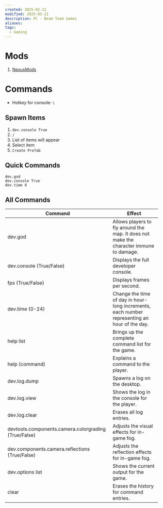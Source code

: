 ```yaml
---
created: 2025-02-12
modified: 2025-03-21
description: PC - Beam Team Games
aliases: 
tags:
  - Gaming
---
```


# Mods

1. [NexusMods](https://www.nexusmods.com/strandeddeep/mods/)

# Commands

- Hotkey for console: `\`

## Spawn Items

1. `dev.console True`
2. `/`
3. List of items will appear
4. Select item
5. `Create Prefab`

## Quick Commands

```
dev.god
dev.console True
dev.time 8
```

## All Commands

| Command                                              | Effect                                                                                       |
| ---------------------------------------------------- | -------------------------------------------------------------------------------------------- |
| dev.god                                              | Allows players to fly around the map. It does not make the character immune to damage.       |
| dev.console (True/False)                             | Displays the full developer console.                                                         |
| fps (True/False)                                     | Displays frames per second.                                                                  |
| dev.time (0-24)                                      | Change the time of day in hour-long increments, each number representing an hour of the day. |
| help list                                            | Brings up the complete command list for the game.                                            |
| help (command)                                       | Explains a command to the player.                                                            |
| dev.log.dump                                         | Spawns a log on the desktop.                                                                 |
| dev.log.view                                         | Shows the log in the console for the player.                                                 |
| dev.log.clear                                        | Erases all log entries.                                                                      |
| devtools.components.camera.colorgrading (True/False) | Adjusts the visual effects for in-game fog.                                                  |
| dev.components.camera.reflections (True/False)       | Adjusts the reflection effects for in-game fog.                                              |
| dev.options list                                     | Shows the current output for the game.                                                       |
| clear                                                | Erases the history for command entries.                                                      |
